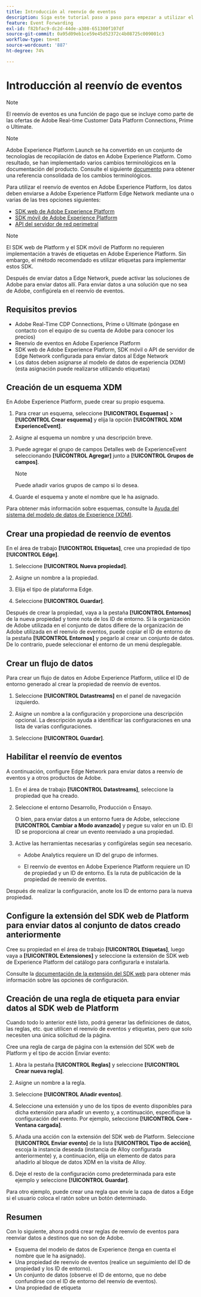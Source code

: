 ```yaml
---
title: Introducción al reenvío de eventos
description: Siga este tutorial paso a paso para empezar a utilizar el reenvío de eventos en Adobe Experience Platform.
feature: Event Forwarding
exl-id: f82bfac9-dc2d-44de-a308-651300f107df
source-git-commit: 0a95d09eb1ce59e45d52372c4b08725c009001c3
workflow-type: tm+mt
source-wordcount: '887'
ht-degree: 74%

---
```


# Introducción al reenvío de eventos

>[!NOTE]
>
>El reenvío de eventos es una función de pago que se incluye como parte de las ofertas de Adobe Real-time Customer Data Platform Connections, Prime o Ultimate.

>[!NOTE]
>
>Adobe Experience Platform Launch se ha convertido en un conjunto de tecnologías de recopilación de datos en Adobe Experience Platform. Como resultado, se han implementado varios cambios terminológicos en la documentación del producto. Consulte el siguiente [documento](../../term-updates.md) para obtener una referencia consolidada de los cambios terminológicos.

Para utilizar el reenvío de eventos en Adobe Experience Platform, los datos deben enviarse a Adobe Experience Platform Edge Network mediante una o varias de las tres opciones siguientes:

* [SDK web de Adobe Experience Platform](../../extensions/client/web-sdk/overview.md)
* [SDK móvil de Adobe Experience Platform](https://sdkdocs.com)
* [API del servidor de red perimetral](/help/server-api/overview.md)

>[!NOTE]
>El SDK web de Platform y el SDK móvil de Platform no requieren implementación a través de etiquetas en Adobe Experience Platform. Sin embargo, el método recomendado es utilizar etiquetas para implementar estos SDK.

Después de enviar datos a Edge Network, puede activar las soluciones de Adobe para enviar datos allí. Para enviar datos a una solución que no sea de Adobe, configúrela en el reenvío de eventos.

## Requisitos previos

* Adobe Real-Time CDP Connections, Prime o Ultimate (póngase en contacto con el equipo de su cuenta de Adobe para conocer los precios)
* Reenvío de eventos en Adobe Experience Platform
* SDK web de Adobe Experience Platform, SDK móvil o API de servidor de Edge Network configurada para enviar datos al Edge Network
* Los datos deben asignarse al modelo de datos de experiencia (XDM) (esta asignación puede realizarse utilizando etiquetas)

## Creación de un esquema XDM

En Adobe Experience Platform, puede crear su propio esquema.

1. Para crear un esquema, seleccione **[!UICONTROL Esquemas]** > **[!UICONTROL Crear esquema]** y elija la opción **[!UICONTROL XDM ExperienceEvent]**.

1. Asigne al esquema un nombre y una descripción breve.

1. Puede agregar el grupo de campos Detalles web de ExperienceEvent seleccionando **[!UICONTROL Agregar]** junto a **[!UICONTROL Grupos de campos]**.

   >[!NOTE]
   >
   >Puede añadir varios grupos de campo si lo desea.

1. Guarde el esquema y anote el nombre que le ha asignado.

Para obtener más información sobre esquemas, consulte la [Ayuda del sistema del modelo de datos de Experience (XDM)](https://experienceleague.adobe.com/docs/experience-platform/xdm/home.html?lang=es).

## Crear una propiedad de reenvío de eventos

En el área de trabajo **[!UICONTROL Etiquetas]**, cree una propiedad de tipo **[!UICONTROL Edge]**.

1. Seleccione **[!UICONTROL Nueva propiedad]**.

1. Asigne un nombre a la propiedad.

1. Elija el tipo de plataforma Edge.

1. Seleccione **[!UICONTROL Guardar]**.

Después de crear la propiedad, vaya a la pestaña **[!UICONTROL Entornos]** de la nueva propiedad y tome
nota de los ID de entorno. Si la organización de Adobe utilizada en el conjunto de datos difiere de la organización de Adobe utilizada en el reenvío de eventos, puede copiar el ID de entorno de la pestaña **[!UICONTROL Entornos]** y pegarlo al crear un conjunto de datos. De lo contrario, puede seleccionar el entorno de un menú desplegable.

## Crear un flujo de datos

Para crear un flujo de datos en Adobe Experience Platform, utilice el ID de entorno generado al crear la propiedad de reenvío de eventos.

1. Seleccione **[!UICONTROL Datastreams]** en el panel de navegación izquierdo.

1. Asigne un nombre a la configuración y proporcione una descripción opcional.
La descripción ayuda a identificar las configuraciones en una lista de varias configuraciones.

1. Seleccione **[!UICONTROL Guardar]**.

## Habilitar el reenvío de eventos

A continuación, configure Edge Network para enviar datos a reenvío de eventos y a otros productos de Adobe.

1. En el área de trabajo **[!UICONTROL Datastreams]**, seleccione la propiedad que ha creado.

1. Seleccione el entorno Desarrollo, Producción o Ensayo.

   O bien, para enviar datos a un entorno fuera de Adobe, seleccione **[!UICONTROL Cambiar a Modo avanzado]** y pegue su valor en un ID. El ID se proporciona al crear un evento reenviado a una propiedad.

1. Active las herramientas necesarias y configúrelas según sea necesario.

   * Adobe Analytics requiere un ID del grupo de informes.

   * El reenvío de eventos en Adobe Experience Platform requiere un ID de propiedad y un ID de entorno. Es la ruta de publicación de la propiedad de reenvío de eventos.

Después de realizar la configuración, anote los ID de entorno para la nueva propiedad.

## Configure la extensión del SDK web de Platform para enviar datos al conjunto de datos creado anteriormente

Cree su propiedad en el área de trabajo **[!UICONTROL Etiquetas]**, luego vaya a **[!UICONTROL Extensiones]** y seleccione la extensión de SDK web de Experience Platform del catálogo para configurarla e instalarla.

Consulte la [documentación de la extensión del SDK web](../../extensions/client/web-sdk/overview.md) para obtener más información sobre las opciones de configuración.

## Creación de una regla de etiqueta para enviar datos al SDK web de Platform

Cuando todo lo anterior esté listo, podrá generar las definiciones de datos, las reglas, etc. que utilicen el reenvío de eventos y etiquetas, pero que solo necesiten una única solicitud de la página.

Cree una regla de carga de página con la extensión del SDK web de Platform y el tipo de acción Enviar evento:

1. Abra la pestaña **[!UICONTROL Reglas]** y seleccione **[!UICONTROL Crear nueva regla]**.

1. Asigne un nombre a la regla.

1. Seleccione **[!UICONTROL Añadir eventos]**.

1. Seleccione una extensión y uno de los tipos de evento disponibles para dicha extensión para añadir un evento y, a continuación, especifique la configuración del evento. Por ejemplo, seleccione **[!UICONTROL Core - Ventana cargada]**.

1. Añada una acción con la extensión del SDK web de Platform. Seleccione **[!UICONTROL Enviar evento]** de la lista **[!UICONTROL Tipo de acción]**, escoja la instancia deseada (instancia de Alloy configurada anteriormente) y, a continuación, elija un elemento de datos para añadirlo al bloque de datos XDM en la visita de Alloy.

1. Deje el resto de la configuración como predeterminada para este ejemplo y seleccione **[!UICONTROL Guardar]**.

Para otro ejemplo, puede crear una regla que envíe la capa de datos a Edge si el usuario coloca el ratón sobre un botón determinado.

## Resumen

Con lo siguiente, ahora podrá crear reglas de reenvío de eventos para reenviar datos a destinos que no son de Adobe.

* Esquema del modelo de datos de Experience (tenga en cuenta el nombre que le ha asignado).
* Una propiedad de reenvío de eventos (realice un seguimiento del ID de propiedad y los ID de entorno).
* Un conjunto de datos (observe el ID de entorno, que no debe confundirse con el ID de entorno del reenvío de eventos).
* Una propiedad de etiqueta
